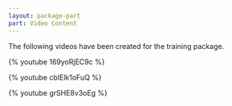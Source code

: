 ```yaml
---
layout: package-part
part: Video Content
---
```


The following videos have been created for the training package.

{% youtube 169yoRjEC9c %}

{% youtube cbIElk1oFuQ %}

{% youtube grSHE8v3oEg %}
